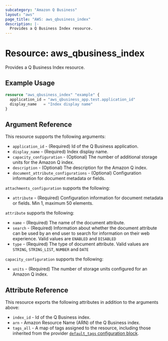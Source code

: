```yaml
---
subcategory: "Amazon Q Business"
layout: "aws"
page_title: "AWS: aws_qbusiness_index"
description: |-
  Provides a Q Business Index resource.
---
```


# Resource: aws_qbusiness_index

Provides a Q Business Index resource.

## Example Usage

```terraform
resource "aws_qbusiness_index" "example" {
  application_id = "aws_qbusiness_app.test.application_id"
  display_name   = "Index display name"
}
```

## Argument Reference

This resource supports the following arguments:

* `application_id` - (Required) Id of the Q Business application.
* `display_name` - (Required) Index display name.
* `capacity_configuration` - (Optional) The number of additional storage units for the Amazon Q index.
* `description` - (Optional) The description for the Amazon Q index.
* `document_attribute_configurations` - (Optional) Configuration information for document metadata or fields.

`attachments_configuration` supports the following:

* `attribute` - (Required) Configuration information for document metadata or fields. Min 1, maximum 50 elements.

`attribute` supports the following:

* `name` - (Required) The name of the document attribute.
* `search` - (Required) Information about whether the document attribute can be used by an end user to search for information on their web experience. Valid values are `ENABLED` and `DISABLED`
* `type` - (Required) The type of document attribute. Valid values are `STRING`, `STRING_LIST`, `NUMBER` and `DATE`

`capacity_configuration` supports the following:

* `units` - (Required) The number of storage units configured for an Amazon Q index.

## Attribute Reference

This resource exports the following attributes in addition to the arguments above:

* `index_id` - Id of the Q Business index.
* `arn` - Amazon Resource Name (ARN) of the Q Business index.
* `tags_all` - A map of tags assigned to the resource, including those inherited from the provider [`default_tags` configuration block](https://registry.terraform.io/providers/hashicorp/aws/latest/docs#default_tags-configuration-block).
